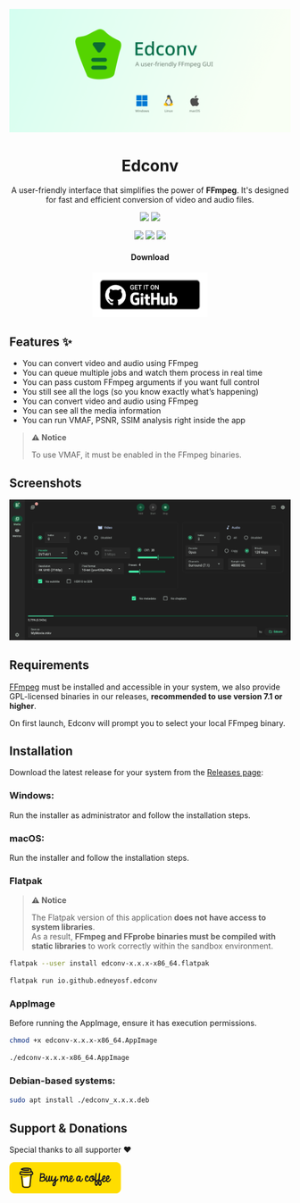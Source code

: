 ![Application Preview](assets/edconv-banner.png)

<div align="center">
  <h1>Edconv</h1>

A user-friendly interface that simplifies the power of **FFmpeg**. It's designed for fast and efficient conversion of video and audio files.

  <a href="https://github.com/edneyosf/Edconv/releases"><img src="https://img.shields.io/github/v/release/edneyosf/Edconv"/></a>
  <a href="https://github.com/edneyosf/Edconv/releases"><img src="https://img.shields.io/github/downloads/edneyosf/Edconv/total"/></a>

  <a href="https://github.com/edneyosf/Edconv/actions/workflows/linux-build.yml"><img src="https://github.com/edneyosf/Edconv/actions/workflows/linux-build.yml/badge.svg"/></a>
  <a href="https://github.com/edneyosf/Edconv/actions/workflows/windows-build.yml"><img src="https://github.com/edneyosf/Edconv/actions/workflows/macos-build.yml/badge.svg"/></a>
  <a href="https://github.com/edneyosf/Edconv/actions/workflows/windows-build.yml"><img src="https://github.com/edneyosf/Edconv/actions/workflows/windows-build.yml/badge.svg"/></a>

  <h4>Download</h4> 
  <a href="https://github.com/edneyosf/Edconv/releases">
    <img src="assets/badge_github.png" height="80">
  </a>
</div>

## Features ✨

- You can convert video and audio using FFmpeg
- You can queue multiple jobs and watch them process in real time
- You can pass custom FFmpeg arguments if you want full control
- You still see all the logs (so you know exactly what’s happening)
- You can convert video and audio using FFmpeg
- You can see all the media information
- You can run VMAF, PSNR, SSIM analysis right inside the app

> **⚠️ Notice**
>
> To use VMAF, it must be enabled in the FFmpeg binaries.

## Screenshots

![Application Preview](assets/edconv.png)

## Requirements

[FFmpeg](https://ffmpeg.org/download.html) must be installed and accessible in your system, we also provide GPL-licensed binaries in our releases, **recommended to use version 7.1 or higher**.

On first launch, Edconv will prompt you to select your local FFmpeg binary.

## Installation

Download the latest release for your system from the [Releases page](https://github.com/edneyosf/edconv/releases):

### Windows:

Run the installer as administrator and follow the installation steps.

### macOS:

Run the installer and follow the installation steps.

### Flatpak

> **⚠️ Notice**
>
> The Flatpak version of this application **does not have access to system libraries**.  
> As a result, **FFmpeg and FFprobe binaries must be compiled with static libraries** to work correctly within the sandbox environment.

```bash
flatpak --user install edconv-x.x.x-x86_64.flatpak
```

```bash
flatpak run io.github.edneyosf.edconv
```

### AppImage

Before running the AppImage, ensure it has execution permissions.

```bash
chmod +x edconv-x.x.x-x86_64.AppImage
```

```bash
./edconv-x.x.x-x86_64.AppImage
```

### Debian-based systems:  
```bash
sudo apt install ./edconv_x.x.x.deb
```

## Support & Donations

Special thanks to all supporter ❤️

<a href="https://buymeacoffee.com/edneyosf">
  <img alt="" src="assets/bmc-button.svg" width="200">
</a>
